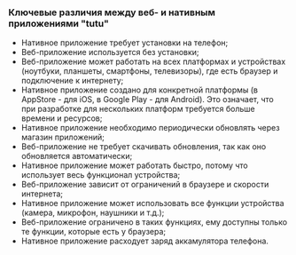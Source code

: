 ### Ключевые различия между веб- и нативным приложениями "tutu"


- Нативное приложение требует установки на телефон;
- Веб-приложение используется без установки;
- Веб-приложение может работать на всех платформах и устройствах (ноутбуки, планшеты, смартфоны, телевизоры), где есть браузер и подключение к интернету;
- Нативное приложение создано для конкретной платформы (в AppStore - для iOS, в Google Play - для Android). Это означает, что при разработке для нескольких платформ требуется больше времени и
ресурсов;
- Нативное приложение необходимо периодически обновлять через магазин приложений;
- Веб-приложение не требует скачивать обновления, так как оно обновляется автоматически;
- Нативное приложение может работать быстро, потому что использует весь функционал устройства;
- Веб-приложение зависит от ограничений в браузере и скорости интернета;
- Нативное приложение может использовать все функции устройства (камера, микрофон, наушники и т.д.);
- Веб-приложение ограничено в таких функциях, ему доступны только те функции, которые есть у браузера;
- Нативное приложение расходует заряд аккамулятора телефона.
